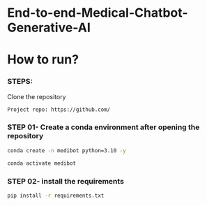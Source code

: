 # End-to-end-Medical-Chatbot-Generative-AI


# How to run?
### STEPS:

Clone the repository

```bash
Project repo: https://github.com/
```
### STEP 01- Create a conda environment after opening the repository

```bash
conda create -n medibot python=3.10 -y
```

```bash
conda activate medibot
```


### STEP 02- install the requirements
```bash
pip install -r requirements.txt
```